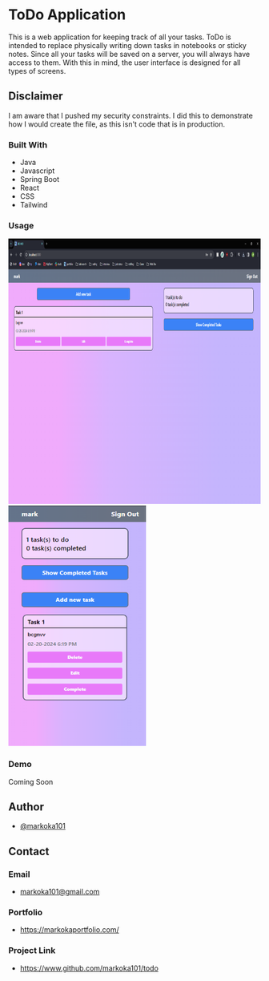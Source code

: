 # ToDo Application

This is a web application for keeping track of all your tasks. ToDo is intended to replace physically writing down tasks in notebooks or sticky notes. Since all your tasks will be saved on a server, you will always have access to them. With this in mind, the user interface is designed for all types of screens.

## Disclaimer

I am aware that I pushed my security constraints. I did this to demonstrate how I would create the file, as this isn't code that is in production.

### Built With

* Java
* Javascript
* Spring Boot
* React
* CSS
* Tailwind

### Usage
<img src="https://github.com/markoka101/todo/blob/main/Desktop-Home.PNG" width="960" height="530"/>
<img src="https://github.com/markoka101/todo/blob/main/mobile-home.PNG" width="275" height="480" />

### Demo

Coming Soon 

## Author

- [@markoka101](https://www.github.com/markoka101)
  
## Contact
### Email
- markoka101@gmail.com
### Portfolio
- https://markokaportfolio.com/

### Project Link
- https://www.github.com/markoka101/todo
